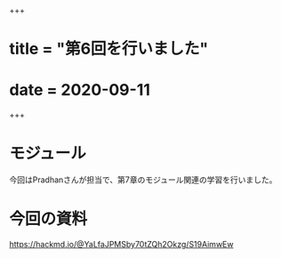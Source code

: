 +++
# title = "第6回を行いました"
# date = 2020-09-11
+++

# モジュール

今回はPradhanさんが担当で、第7章のモジュール関連の学習を行いました。

# 今回の資料

https://hackmd.io/@YaLfaJPMSby70tZQh2Okzg/S19AimwEw

